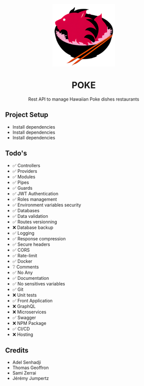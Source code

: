 <div align="center">
  <img src="./logo.png" width="200" alt="Nest Logo" />
  <h1>POKE</h1>
  <p>Rest API to manage Hawaiian Poke dishes restaurants</p>
</div>

## Project Setup

- Install dependencies
- Install dependencies
- Install dependencies

## Todo's

- ✅ Controllers
- ✅ Providers
- ✅ Modules
- ✅ Pipes
- ✅ Guards
- ✅ JWT Authentication
- ✅ Roles management
- ✅ Environment variables security
- ✅ Databases
- ✅ Data validation
- ✅ Routes versionning
- ❌ Database backup
- ✅ Logging
- ✅ Response compression
- ✅ Secure headers
- ✅ CORS
- ✅ Rate-limit
- ✅ Docker
- ❔ Comments
- ✅ No Any
- ✅ Documentation
- ✅ No sensitives variables
- ✅ Git
- ❌ Unit tests
- ✅ Front Application
- ❌ GraphQL
- ❌ Microservices
- ✅ Swagger
- ❌ NPM Package
- ✅ CI/CD
- ❌ Hosting

## Credits

- Adel Senhadji
- Thomas Geoffron
- Sami Zerrai
- Jérémy Jumpertz
